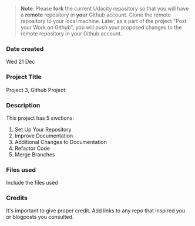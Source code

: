 >**Note**: Please **fork** the current Udacity repository so that you will have a **remote** repository in **your** Github account. Clone the remote repository to your local machine. Later, as a part of the project "Post your Work on Github", you will push your proposed changes to the remote repository in your Github account.

### Date created
Wed 21 Dec
### Project Title
Project 3, Github Project

### Description
This project has 5 swctions:
1. Set Up Your Repository
2. Improve Documentation
3. Additional Changes to Documentation
4. Refactor Code
5. Merge Branches

### Files used
Include the files used

### Credits
It's important to give proper credit. Add links to any repo that inspired you or blogposts you consulted.

